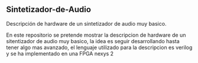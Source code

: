 ## Sintetizador-de-Audio
Descripción de hardware de un sintetizador de audio muy basico.

En este repositorio se pretende mostrar la descripcion de hardware de un sitentizador de audio muy basico, la idea es seguir desarrollando hasta tener algo mas avanzado, el lenguaje utilizado para la descripcion es verilog y se ha implementado en una FPGA nexys 2
